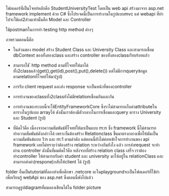 โฟลเดอร์ที่เป็นโจทย์หลักคือ StudentUniversityTest โดยเป็น web api สร้างมาจาก asp.net framework implement ด้วย C# ซึ่งโปรเจคนี้เป็นการทำงานในรูปแบบmvc แต่ webapi ที่ทำไปจะใช้แค่2ส่วนเท่านั้นคือ Model และ Controller 

ใช้postmanในการทำ testing http method ต่างๆ

ภาพรวมตอนนี้คือ 
- ในส่วนของ model สร้าง Student Class และ University Class และสามารถเชื่อม dbContext ของทั้งสองclass และสร้าง controller ของทั้งสองclassเรียบร้อยแล้ว
- สามารถใช้ ้ http method ตามที่โจทย์ให้มาได้ทั้ง2classแล้ว(get(),get(id),post(),put(),delete()) แต่ไม่มีการqueryข้อมูลตามrelationที่โจทย์ให้มา(รูป)
- การรับ client request และส่ง response จะเป็นหน้าที่ของcontroller 
- การทำงานของclassทั้ง2classยังไม่มีrelationเชื่อมกันและกัน


- การทำงานของระบบนี้จะใช้EntityFrameworkCore ซึ่งราไม่สามารถเก็บค่าattributeในตารางในรูปแบบ arrayได้ ดังนั้นเราต้องมีตัวกลางในการเชื่อมและquery ตาราง University และ Student (รูป)

- ที่คิดไว้คือ เนื่องจากความสัมพันธ์ที่โจทย์ให้มาเป็นแบบ m:n ซึ่ง framework นี้ไม่สามารถทำความสัมพันธ์ดังกล่าวได้ เพราะงั้นต้องสร้าง Relationclass ขึ้นมาตรงกลางเพื่อให้มันเป็นความสัมพันธ์แบบ 1:n และ m:1 ตามลำดับ แต่ตอนนี้ยังไม่ค่อยเข้าใจการทำงานของ api framework เลยไม่ทราบว่าต้องสร้าง relation ระหว่างกันยังไง แล้ว การส่งrequest จะทำผ่าน controller ดังนั้นที่ผมคิดไว้คือ หลังจากที่สร้าง relation class เสร็จ เราต้องทำcontroller ให้สามารถรับค่า student และ university มาให้อยู่ใน relationClass และสามารถส่งค่า(respone)กลับให้client ได้ (รูป)


folder อื่นเป็นtutorialที่ลองทำเพื่อศึกษา .netcore ละในplaygroundจะเป็นโฟลเดอร์ที่ใช้ยำเพื่อเรียนรู้ webApi ของ asp.net ซึ่งตอนนี้พังไปแล้ว

สามารถดูรูปdiagramที่ผมลองเขียนได้ใน folder picture